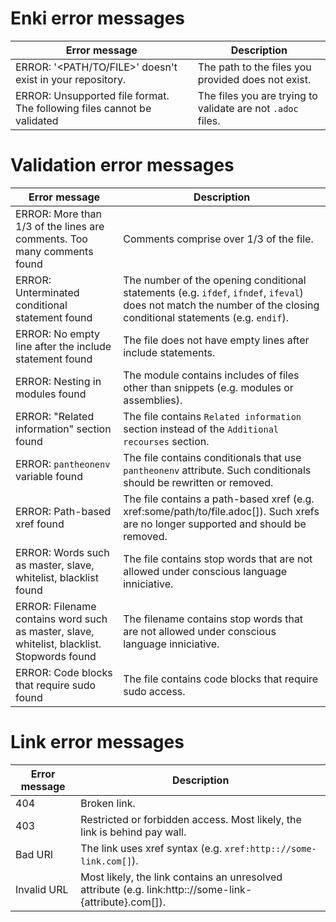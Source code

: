 # Enki error messages

| Error message  | Description |
| ------------- | ------------- |
| ERROR: '<PATH/TO/FILE>' doesn't exist in your repository. | The path to the files you provided does not exist.|
| ERROR: Unsupported file format. The following files cannot be validated | The files you are trying to validate are not `.adoc` files.|

# Validation error messages

| Error message  | Description |
| ------------- | ------------- |
| ERROR: More than 1/3 of the lines are comments. Too many comments found | Comments comprise over 1/3 of the file. |
| ERROR: Unterminated conditional statement found|The number of the opening conditional statements (e.g. `ifdef`, `ifndef`, `ifeval`) does not match the number of the closing conditional statements (e.g. `endif`). |
| ERROR: No empty line after the include statement found | The file does not have empty lines after include statements. |
| ERROR: Nesting in modules found | The module contains includes of files other than snippets (e.g. modules or assemblies). |
| ERROR: "Related information" section found | The file contains `Related information` section instead of the `Additional recourses` section. |
| ERROR: `pantheonenv` variable found | The file contains conditionals that use `pantheonenv` attribute. Such conditionals should be rewritten or removed. |
| ERROR: Path-based xref found | The file contains a path-based xref (e.g. xref:some/path/to/file.adoc[]). Such xrefs are no longer supported and should be removed.  |
| ERROR: Words such as master, slave, whitelist, blacklist found | The file contains stop words that are not allowed under conscious language inniciative. |
| ERROR: Filename contains word such as master, slave, whitelist, blacklist. Stopwords found | The filename contains stop words that are not allowed under conscious language inniciative. |
| ERROR: Code blocks that require sudo found | The file contains code blocks that require sudo access. |


# Link error messages
| Error message  | Description |
| ------------- | ------------- |
| 404 | Broken link. |
| 403 | Restricted or forbidden access. Most likely, the link is behind pay wall. |
| Bad URI | The link uses xref syntax (e.g. `xref:http:://some-link.com[]`). |
| Invalid URL | Most likely, the link contains an unresolved attribute (e.g. link:http:://some-link-{attribute}.com[]). |
